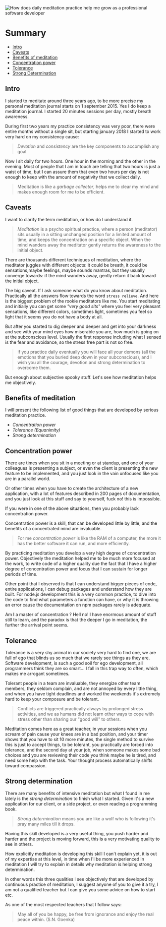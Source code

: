 <img class="img img-responsive" src="https://s3.eu-central-1.amazonaws.com/alxolr-images-bk328/how-does-daily-meditation-help-me-in-my-professional-career-1287207_1280-min.jpg" alt="How does daily meditation practice help me grow as a professional software developer"/>

# Summary

- [Intro](#intro)
- [Caveats](#caveats)
- [Benefits of meditation](#benefits-of-meditation)
- [Concentration power](#concentration-power)
- [Tolerance](#tolerance)
- [Strong Determination](#strong-determination)

## Intro

I started to meditate around three years ago, to be more precise my personal meditation journal starts on 1 september 2015. Yes I do keep a meditation journal. I started 20 minutes sessions per day, mostly breath awareness.

During first two years my practice consistency was very poor, there were entire months without a single sit, but starting january 2018 I started to work very hard on my consistency cause:

> _Devotion_ and _consistency_ are the key components to accomplish any goal.

Now I sit daily for two hours. One hour in the morning and the other in the evening. Most of people that I am in touch are telling that two hours is just a waist of time, but I can assure them that even two hours per day is not enough to keep with the amount of negativity that we collect daily.

> Meditation is like a _garbage collector_, helps me to clear my mind and makes enough room for me to be efficient.

## Caveats

I want to clarify the term meditation, or how do I understand it.

> _Meditation_ is a psycho spiritual practice, where a person (meditator) sits usually in a sitting unchanged position for a limited amount of time, and keeps the concentration on a specific object. When the mind wanders away the meditator gently returns the awareness to the initial object.

There are thousands different techniques of meditation, where the meditator juggles with different objects: it could be breath, it could be sensations,maybe feelings, maybe sounds mantras, but they usually converge towards: if the mind wanders away, gently return it back toward the initial object.

The big caveat. If I ask someone what do you know about meditation. Practically all the answers flow towards the word `stress relieve`. And here is the biggest problem of the rookie meditators like me. You start meditating and initially you can get some _"very good sits"_ where you feel very pleasant sensations, like different colors, sometimes light, sometimes you feel so light that it seems you do not have a body at all.

But after you started to dig deeper and deeper and get into your darkness and see with your mind eyes how miserable you are, how much is going on at the subconscious level. Usually the first response including what I sensed is the fear and avoidance, so the stress free part is not so free.

> If you practice daily eventually you will face all your demons (all the emotions that you buried deep down in your subconscious), and I wish you all the courage, devotion and strong determination to overcome them.

But enough about subjective spooky stuff. Let's see how meditation helps me objectively.

## Benefits of meditation

I will present the following list of good things that are developed by serious meditation practice.

- _Concentration power_
- _Tolerance (Equanimity)_
- _Strong determination_

## Concentration power

There are times when you sit in a meeting or at standup, and one of your colleagues is presenting a subject, or even the client is presenting the new feature to be implemented, and you just look in the vain unfocused like you are in a parallel world.

Or other times when you have to create the architecture of a new application, with a lot of features described in 200 pages of documentation, and you just look at this stuff and say to yourself, fuck no! this is impossible.

If you were in one of the above situations, then you probably lack concentration power.

Concentration power is a skill, that can be developed little by little, and the benefits of a concentrated mind are invaluable.

> For me _concentration power_ is like the RAM of a computer, the more it has the better software it can run, and more efficiently.

By practicing meditation you develop a very high degree of concentration power. Objectively the meditation helped me to be much more focused at the work, to write code of a higher quality due the fact that I have a higher degree of concentration power and focus that I can sustain for longer periods of time.

Other point that I observed is that I can understand bigger pieces of code, entire applications, I can debug packages and understand how they are built. For node.js development this is a very common practice, to dive into the code to find what parameters a function can have, or why it is throwing an error cause the documentation on npm packages rarely is adequate.

Am I a master of concentration ? Hell no! I have enormous amount of stuff still to learn, and the paradox is that the deeper I go in meditation, the further the arrival point seems.

## Tolerance

Tolerance is a very shy animal in our society very hard to find one, we are full of ego that blinds us so much that we rarely see things as they are. Software development, is such a good soil for ego development, all programmers think they are so smart... I fall in this trap way to often, which makes me arrogant sometimes.

Tolerant people in a team are invaluable, they energize other team members, they seldom complain, and are not annoyed by every little thing, and when you have tight deadlines and worked the weekends it's extremely hard to keep your composure and be tolerant.

> Conflicts are triggered practically always by prolonged stress activities, and we as humans did not learn other ways to cope with stress other than sharing our "good will" to others.

Meditation comes here as a great teacher, in your sessions when you scream of pain cause your knees are in a bad position, and your timer shows that you have to sit 10 more minutes, the single method to survive this is just to accept things, to be tolerant, you practically are forced into tolerance, and the second day at your job, when someone makes some bad choices and you are reviewing their code you think maybe he is tired, and need some help with the task. Your thought process automatically shifts toward compassion.

## Strong determination

There are many benefits of intensive meditation but what I found in me lately is the _strong determination_ to finish what I started. Given it's a new application for our client, or a side project, or even reading a programming book.

> _Strong determination_ means you are like a wolf who is following it's pray many miles till it drops.

Having this skill developed is a very useful thing, you push harder and harder and the project is moving forward, this is a very motivating quality to see in others.

How explicitly meditation is developing this skill I can't explain yet, it is out of my expertise at this level, in time when I'l be more experienced in meditation I will try to explain in details why meditation is helping strong determination.

In other words this three qualities I see objectively that are developed by continuous practice of meditation, I suggest anyone of you to give it a try, I am not a qualified teacher but I can give you some advice on how to start etc.

As one of the most respected teachers that I follow says:

> May all of you be happy, be free from ignorance and enjoy the real peace within. (S.N. Goenka)
